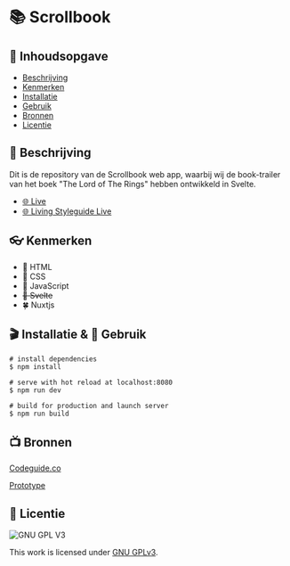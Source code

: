 # 📚 Scrollbook
<!-- Geef je project een titel en schrijf in één zin wat het is -->

## 📖 Inhoudsopgave

  * [Beschrijving](#beschrijving)
  * [Kenmerken](#kenmerken)
  * [Installatie](#installatie)
  * [Gebruik](#gebruik)
  * [Bronnen](#bronnen)
  * [Licentie](#licentie)

## 💾 Beschrijving
<!-- In de Beschrijving staat hoe je project er uit ziet, hoe het werkt en wat je er mee kan. -->
Dit is de repository van de Scrollbook web app, waarbij wij de book-trailer van het boek "The Lord of The Rings" hebben ontwikkeld in Svelte.
<!-- Voeg een mooie poster visual toe 📸 -->
<!-- Voeg een link toe naar Github Pages 🌐-->
- [🌐 Live](http://scrollbook.student.fdnd.nl/)
- [🌐 Living Styleguide Live](https://fdnd-styleguides.github.io/scrollbook/)

## 👓 Kenmerken
<!-- Bij Kenmerken staat welke technieken zijn gebruikt en hoe. Wat is de HTML structuur? Wat zijn de belangrijkste dingen in CSS? Wat is er met Javascript gedaan en hoe? Misschien heb je een framwork of library gebruikt? -->
* 💚 HTML
* 🐢 CSS
* 🥝 JavaScript
* ~~🍊  Svelte~~
* 🍀 Nuxtjs
## 🎬 Installatie & 🔋 Gebruik
```
# install dependencies
$ npm install

# serve with hot reload at localhost:8080
$ npm run dev

# build for production and launch server
$ npm run build
```

## 📺 Bronnen
[Codeguide.co](https://codeguide.co/)  

[Prototype](https://joopakerboom.nl/scrollbook-v3/presentation.html) 

## 🚖 Licentie

![GNU GPL V3](https://www.gnu.org/graphics/gplv3-127x51.png)

This work is licensed under [GNU GPLv3](./LICENSE).
